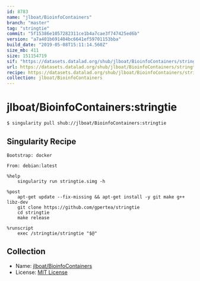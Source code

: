 ```yaml
---
id: 8783
name: "jlboat/BioinfoContainers"
branch: "master"
tag: "stringtie"
commit: "5f15386e1057282311ce1b4a7cae3f747425ed6b"
version: "a7a401b691404bc6641ef59701153bba"
build_date: "2019-05-08T15:11:14.560Z"
size_mb: 411
size: 151154719
sif: "https://datasets.datalad.org/shub/jlboat/BioinfoContainers/stringtie/2019-05-08-5f15386e-a7a401b6/a7a401b691404bc6641ef59701153bba.simg"
url: https://datasets.datalad.org/shub/jlboat/BioinfoContainers/stringtie/2019-05-08-5f15386e-a7a401b6/
recipe: https://datasets.datalad.org/shub/jlboat/BioinfoContainers/stringtie/2019-05-08-5f15386e-a7a401b6/Singularity
collection: jlboat/BioinfoContainers
---
```


# jlboat/BioinfoContainers:stringtie

```bash
$ singularity pull shub://jlboat/BioinfoContainers:stringtie
```

## Singularity Recipe

```singularity
Bootstrap: docker

From: debian:latest

%help
    singularity run stringtie.simg -h

%post
    apt-get update --fix-missing && apt-get install -y git make g++ libz-dev
    git clone https://github.com/gpertea/stringtie
    cd stringtie
    make release

%runscript
    exec /stringtie/stringtie "$@"
```

## Collection

 - Name: [jlboat/BioinfoContainers](https://github.com/jlboat/BioinfoContainers)
 - License: [MIT License](https://api.github.com/licenses/mit)

